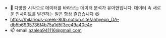 - 👋 다양한 시각으로 데이터를 바라보는 데이터 분석가 유아현입니다. 데이터 속 새로운 인사이트를 발견하는 일은 항상 즐겁습니다 😆 
- https://hilarious-creek-80b.notion.site/ahhyeon_DA-db5b6935736f4b75a1d5f3ce49a40e4e
- 📫 email azalea941116@gmail.com

<!---
ahhyeonYU/ahhyeonYU is a ✨ special ✨ repository because its `README.md` (this file) appears on your GitHub profile.
You can click the Preview link to take a look at your changes.
--->
